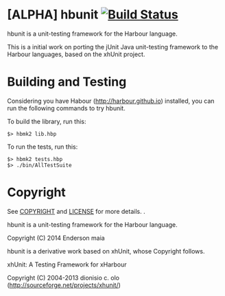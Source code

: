 # [ALPHA] hbunit [![Build Status](https://travis-ci.org/enderson/hbunit.svg)](https://travis-ci.org/enderson/hbunit)

hbunit is a unit-testing framework for the Harbour language.

This is a initial work on porting the jUnit Java unit-testing framework to the Harbour languages, based on the xhUnit project.

# Building and Testing

Considering you have Habour (http://harbour.github.io) installed, you can run the following commands to try hbunit.

To build the library, run this: 

````
$> hbmk2 lib.hbp
````

To run the tests, run this:

````
$> hbmk2 tests.hbp
$> ./bin/AllTestSuite
````

# Copyright

See [COPYRIGHT](COPYRIGHT) and [LICENSE](LICENSE) for more details.
.

hbunit is a unit-testing framework for the Harbour language.

Copyright (C) 2014 Enderson maia <endersonmaia _at_ gmail _dot_ com>

hbunit is a derivative work based on xhUnit, whose Copyright follows.

xhUnit: A Testing Framework for xHarbour

Copyright (C) 2004-2013 dionisio c. olo (http://sourceforge.net/projects/xhunit/)